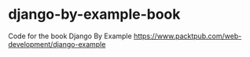 # django-by-example-book
Code for the book Django By Example https://www.packtpub.com/web-development/django-example

